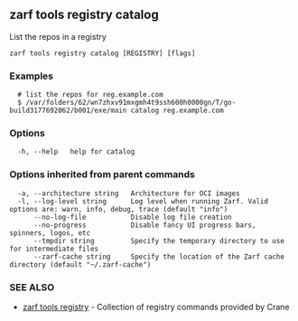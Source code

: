 ## zarf tools registry catalog

List the repos in a registry

```
zarf tools registry catalog [REGISTRY] [flags]
```

### Examples

```
  # list the repos for reg.example.com
  $ /var/folders/62/wn7zhxv91mxgmh4t9ssh600h0000gn/T/go-build3177692062/b001/exe/main catalog reg.example.com
```

### Options

```
  -h, --help   help for catalog
```

### Options inherited from parent commands

```
  -a, --architecture string   Architecture for OCI images
  -l, --log-level string      Log level when running Zarf. Valid options are: warn, info, debug, trace (default "info")
      --no-log-file           Disable log file creation
      --no-progress           Disable fancy UI progress bars, spinners, logos, etc
      --tmpdir string         Specify the temporary directory to use for intermediate files
      --zarf-cache string     Specify the location of the Zarf cache directory (default "~/.zarf-cache")
```

### SEE ALSO

* [zarf tools registry](zarf_tools_registry.md)	 - Collection of registry commands provided by Crane

